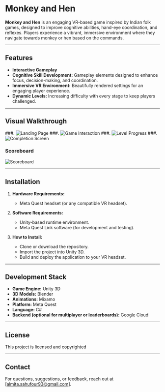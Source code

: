 # Monkey and Hen

**Monkey and Hen** is an engaging VR-based game inspired by Indian folk games, designed to improve cognitive abilities, hand-eye coordination, and reflexes. Players experience a vibrant, immersive environment where they navigate towards monkey or hen based on the commands.

---

## Features

- **Interactive Gameplay** 
- **Cognitive Skill Development:** Gameplay elements designed to enhance focus, decision-making, and coordination.
- **Immersive VR Environment:** Beautifully rendered settings for an engaging player experience.
- **Dynamic Levels:** Increasing difficulty with every stage to keep players challenged.

---

## Visual Walkthrough

###.
![Landing Page](Assets/ImagesK/kothi%20kolli%20images_page-0001.jpg)
###.
![Game Interaction](Assets/ImagesK/kothi%20kolli%20images_page-0002.jpg)
###.
![Level Progress](Assets/ImagesK/kothi%20kolli%20images_page-0003.jpg)
###.
![Completion Screen](Assets/ImagesK/kothi%20kolli%20images_page-0004.jpg)
### Scoreboard
![Scoreboard](Assets/ImagesK/kothi%20kolli%20images_page-0005.jpg)

---

## Installation

1. **Hardware Requirements:**
   - Meta Quest headset (or any compatible VR headset).

2. **Software Requirements:**
   - Unity-based runtime environment.
   - Meta Quest Link software (for development and testing).

3. **How to Install:**
   - Clone or download the repository.
   - Import the project into Unity 3D.
   - Build and deploy the application to your VR headset.

---

## Development Stack

- **Game Engine:** Unity 3D
- **3D Models:** Blender
- **Animations:** Mixamo
- **Platform:** Meta Quest
- **Language:** C#
- **Backend (optional for multiplayer or leaderboards):** Google Cloud

---

## License

This project is licensed and copyrighted

---

## Contact

For questions, suggestions, or feedback, reach out at [almita.sahufour93@gmail.com].
